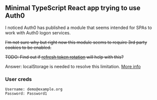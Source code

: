 ## Minimal TypeScript React app trying to use Auth0

I noticed Auth0 has published a module that seems intended for SPAs to work with Auth0 logon services.

~~I'm not sure why but right now this module seems to require 3rd party cookies to be enabled.~~

~~TODO: Find out if [refresh token rotation](https://auth0.com/blog/securing-single-page-applications-with-refresh-token-rotation/) will help with this?~~

Answer: localStorage is needed to resolve this limitation. [More info](https://community.auth0.com/t/trying-the-new-refresh-token-rotation-in-a-react-spa-are-3rd-party-cookies-supposed-to-be-required/41151/4)


### User creds
```
Username: demo@example.org
Password: Password1
```
